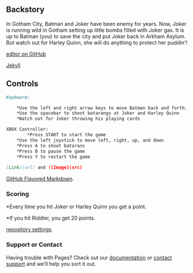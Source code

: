 ##  Backstory

In Gotham City, Batman and Joker have been enemy for years. Now, Joker is running wild in Gotham setting up little bombs filled with Joker gas. It is up to Batman (you) to save the city and put Joker back in Arkham Asylum. But watch out for Harley Quinn, she will do
anything to protect her puddin'! 

[editor on GitHub](https://github.com/05mimzy2017/batman-v-joker/edit/master/README.md) 

[Jekyll](https://jekyllrb.com/) 


## Controls


```markdown
Keyboard:

	*Use the left and right arrow keys to move Batman back and forth. 
	*Use the spacebar to shoot batarangs at Joker and Harley Quinn
	*Watch out for Joker throwing his playing cards

XBOX Controller: 
        *Press START to start the game
	*Use the left joystick to move left, right, up, and down
	*Press A to shoot batarans
	*Press B to pause the game
	*Press Y to restart the game
    
[Link](url) and ![Image](src)
```
[GitHub Flavored Markdown](https://guides.github.com/features/mastering-markdown/).

### Scoring

*Every time you hit Joker or Harley Quinn you get a point.

*If you hit Riddler, you get 20 points. 

 [repository settings](https://github.com/05mimzy2017/batman-v-joker/settings). 

### Support or Contact

Having trouble with Pages? Check out our [documentation](https://help.github.com/categories/github-pages-basics/) or [contact support](https://github.com/contact) and we’ll help you sort it out.
